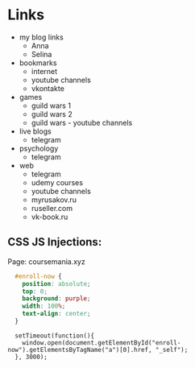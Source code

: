 # Links

- my blog links
  - Anna
  - Selina
- bookmarks
  - internet
  - youtube channels
  - vkontakte
- games
  - guild wars 1
  - guild wars 2
  - guild wars - youtube channels
- live blogs
  - telegram
- psychology
  - telegram
- web
  - telegram
  - udemy courses
  - youtube channels
  - myrusakov.ru
  - ruseller.com
  - vk-book.ru

## CSS JS Injections:

Page: coursemania.xyz

```CSS
  #enroll-now {
    position: absolute;
    top: 0;
    background: purple;
    width: 100%;
    text-align: center;
  }
```
```JS
  setTimeout(function(){
    window.open(document.getElementById("enroll-now").getElementsByTagName("a")[0].href, "_self");
  }, 3000);
```

